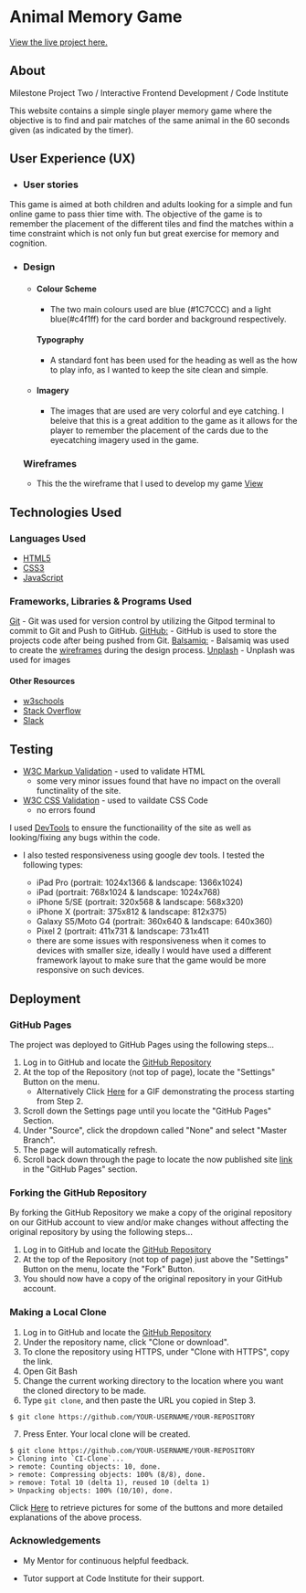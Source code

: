 # Animal Memory Game

[View the live project here.](https://isabellahl.github.io/milestone-project-2-memory-game/)

## About

Milestone Project Two / Interactive Frontend Development / Code Institute

This website contains a simple single player memory game where the objective is to find and pair matches of the same animal in the 60 seconds given (as indicated by the timer).

## User Experience (UX)

-   ### User stories

This game is aimed at both children and adults looking for a simple and fun online game to pass thier time with.
The objective of the game is to remember the placement of the different tiles and find the matches within a time constraint which is not only fun but great exercise for memory and cognition.

-   ### Design
    -   #### Colour Scheme
        -   The two main colours used are blue (#1C7CCC) and a light blue(#c4f1ff) for the card border and background respectively.

        #### Typography
        -  A standard font has been used for the heading as well as the how to play info, as I wanted to keep the site clean and simple.
    -   #### Imagery
        -   The images that are used are very colorful and eye catching. I beleive that this is a great addition to the game as it allows for the player to remember the placement of the cards due to the eyecatching imagery used in the game.
    ### Wireframes
    -   This the the wireframe that I used to develop my game [View]((https://github.com/IsabellaHL/milestone-project-2-memory-game/assets/images/Wireframes.png?raw=true))


## Technologies Used

### Languages Used

-   [HTML5](https://en.wikipedia.org/wiki/HTML5)
-   [CSS3](https://en.wikipedia.org/wiki/Cascading_Style_Sheets)
- [JavaScript](https://developer.mozilla.org/en-US/docs/Web/JavaScript "JavaScript Official Site")


### Frameworks, Libraries & Programs Used

[Git](https://git-scm.com/)
    - Git was used for version control by utilizing the Gitpod terminal to commit to Git and Push to GitHub.
[GitHub:](https://github.com/)
    - GitHub is used to store the projects code after being pushed from Git.
[Balsamiq:](https://balsamiq.com/)
    - Balsamiq was used to create the [wireframes](https://github.com/) during the design process.
[Unplash](https://unsplash.com/)
    - Unplash was used for images

#### Other Resources

- [w3schools](https://www.w3schools.com/)
- [Stack Overflow](https://stackoverflow.com/)
- [Slack](https://slack.com/)


## Testing

- [W3C Markup Validation](https://validator.w3.org/#validate_by_input) - used to validate HTML
    - some very minor issues found that have no impact on the overall functinality of the site.
- [W3C CSS Validation](https://jigsaw.w3.org/css-validator/) - used to vaildate CSS Code
    - no errors found

 I used [DevTools](https://developers.google.com/web/tools/chrome-devtools) to ensure the functionaility of the site as well as looking/fixing any bugs within the code.
 * I also tested responsiveness using google dev tools. I tested the following types:

    * iPad Pro (portrait: 1024x1366 & landscape: 1366x1024)
    * iPad (portrait: 768x1024 & landscape: 1024x768)
    * iPhone 5/SE (portrait: 320x568 & landscape: 568x320)
    * iPhone X (portrait: 375x812 & landscape: 812x375)
    * Galaxy S5/Moto G4 (portrait: 360x640 & landscape: 640x360)
    * Pixel 2 (portrait: 411x731 & landscape: 731x411
   - there are some issues with responsiveness when it comes to devices with smaller size, ideally I would have used a different framework layout to make sure that the game would be more responsive on such devices.


## Deployment

### GitHub Pages

The project was deployed to GitHub Pages using the following steps...

1. Log in to GitHub and locate the [GitHub Repository](https://github.com/)
2. At the top of the Repository (not top of page), locate the "Settings" Button on the menu.
    - Alternatively Click [Here](https://raw.githubusercontent.com/) for a GIF demonstrating the process starting from Step 2.
3. Scroll down the Settings page until you locate the "GitHub Pages" Section.
4. Under "Source", click the dropdown called "None" and select "Master Branch".
5. The page will automatically refresh.
6. Scroll back down through the page to locate the now published site [link](https://github.com) in the "GitHub Pages" section.

### Forking the GitHub Repository

By forking the GitHub Repository we make a copy of the original repository on our GitHub account to view and/or make changes without affecting the original repository by using the following steps...

1. Log in to GitHub and locate the [GitHub Repository](https://github.com/)
2. At the top of the Repository (not top of page) just above the "Settings" Button on the menu, locate the "Fork" Button.
3. You should now have a copy of the original repository in your GitHub account.

### Making a Local Clone

1. Log in to GitHub and locate the [GitHub Repository](https://github.com/)
2. Under the repository name, click "Clone or download".
3. To clone the repository using HTTPS, under "Clone with HTTPS", copy the link.
4. Open Git Bash
5. Change the current working directory to the location where you want the cloned directory to be made.
6. Type `git clone`, and then paste the URL you copied in Step 3.

```
$ git clone https://github.com/YOUR-USERNAME/YOUR-REPOSITORY
```

7. Press Enter. Your local clone will be created.

```
$ git clone https://github.com/YOUR-USERNAME/YOUR-REPOSITORY
> Cloning into `CI-Clone`...
> remote: Counting objects: 10, done.
> remote: Compressing objects: 100% (8/8), done.
> remove: Total 10 (delta 1), reused 10 (delta 1)
> Unpacking objects: 100% (10/10), done.
```

Click [Here](https://help.github.com/en/github/creating-cloning-and-archiving-repositories/cloning-a-repository#cloning-a-repository-to-github-desktop) to retrieve pictures for some of the buttons and more detailed explanations of the above process.

### Acknowledgements

-   My Mentor for continuous helpful feedback.

-   Tutor support at Code Institute for their support.



    